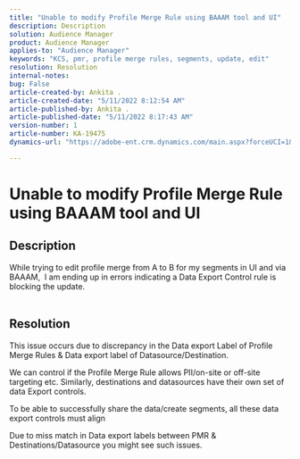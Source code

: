```yaml
---
title: "Unable to modify Profile Merge Rule using BAAAM tool and UI"
description: Description
solution: Audience Manager
product: Audience Manager
applies-to: "Audience Manager"
keywords: "KCS, pmr, profile merge rules, segments, update, edit"
resolution: Resolution
internal-notes: 
bug: False
article-created-by: Ankita .
article-created-date: "5/11/2022 8:12:54 AM"
article-published-by: Ankita .
article-published-date: "5/11/2022 8:17:43 AM"
version-number: 1
article-number: KA-19475
dynamics-url: "https://adobe-ent.crm.dynamics.com/main.aspx?forceUCI=1&pagetype=entityrecord&etn=knowledgearticle&id=19c23222-02d1-ec11-a7b5-0022480a8d10"

---
```

# Unable to modify Profile Merge Rule using BAAAM tool and UI

## Description

While trying to edit profile merge from A to B for my segments in UI and via BAAAM,  I am ending up in errors indicating a Data Export Control rule is blocking the update.
<br> 

## Resolution


This issue occurs due to discrepancy in the Data export Label of Profile Merge Rules & Data export label of Datasource/Destination.

We can control if the Profile Merge Rule allows PII/on-site or off-site targeting etc. Similarly, destinations and datasources have their own set of data Export controls.

To be able to successfully share the data/create segments, all these data export controls must align

Due to miss match in Data export labels between PMR & Destinations/Datasource you might see such issues.
